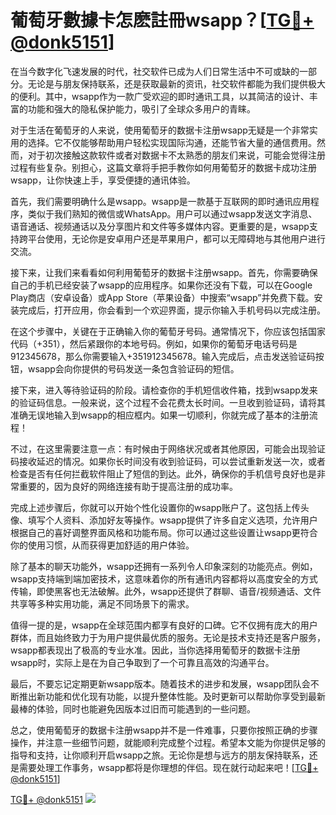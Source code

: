 # 葡萄牙數據卡怎麽註冊wsapp？[[TG💪+ @donk5151](https://t.me/s/donk5151)]

在当今数字化飞速发展的时代，社交软件已成为人们日常生活中不可或缺的一部分。无论是与朋友保持联系，还是获取最新的资讯，社交软件都能为我们提供极大的便利。其中，wsapp作为一款广受欢迎的即时通讯工具，以其简洁的设计、丰富的功能和强大的隐私保护能力，吸引了全球众多用户的青睐。

对于生活在葡萄牙的人来说，使用葡萄牙的数据卡注册wsapp无疑是一个非常实用的选择。它不仅能够帮助用户轻松实现国际沟通，还能节省大量的通信费用。然而，对于初次接触这款软件或者对数据卡不太熟悉的朋友们来说，可能会觉得注册过程有些复杂。别担心，这篇文章将手把手教你如何用葡萄牙的数据卡成功注册wsapp，让你快速上手，享受便捷的通讯体验。

首先，我们需要明确什么是wsapp。wsapp是一款基于互联网的即时通讯应用程序，类似于我们熟知的微信或WhatsApp。用户可以通过wsapp发送文字消息、语音通话、视频通话以及分享图片和文件等多媒体内容。更重要的是，wsapp支持跨平台使用，无论你是安卓用户还是苹果用户，都可以无障碍地与其他用户进行交流。

接下来，让我们来看看如何利用葡萄牙的数据卡注册wsapp。首先，你需要确保自己的手机已经安装了wsapp的应用程序。如果你还没有下载，可以在Google Play商店（安卓设备）或App Store（苹果设备）中搜索“wsapp”并免费下载。安装完成后，打开应用，你会看到一个欢迎界面，提示你输入手机号码以完成注册。

在这个步骤中，关键在于正确输入你的葡萄牙号码。通常情况下，你应该包括国家代码（+351），然后紧跟你的本地号码。例如，如果你的葡萄牙电话号码是912345678，那么你需要输入+351912345678。输入完成后，点击发送验证码按钮，wsapp会向你提供的号码发送一条包含验证码的短信。

接下来，进入等待验证码的阶段。请检查你的手机短信收件箱，找到wsapp发来的验证码信息。一般来说，这个过程不会花费太长时间。一旦收到验证码，请将其准确无误地输入到wsapp的相应框内。如果一切顺利，你就完成了基本的注册流程！

不过，在这里需要注意一点：有时候由于网络状况或者其他原因，可能会出现验证码接收延迟的情况。如果你长时间没有收到验证码，可以尝试重新发送一次，或者检查是否有任何拦截软件阻止了短信的到达。此外，确保你的手机信号良好也是非常重要的，因为良好的网络连接有助于提高注册的成功率。

完成上述步骤后，你就可以开始个性化设置你的wsapp账户了。这包括上传头像、填写个人资料、添加好友等操作。wsapp提供了许多自定义选项，允许用户根据自己的喜好调整界面风格和功能布局。你可以通过这些设置让wsapp更符合你的使用习惯，从而获得更加舒适的用户体验。

除了基本的聊天功能外，wsapp还拥有一系列令人印象深刻的功能亮点。例如，wsapp支持端到端加密技术，这意味着你的所有通讯内容都将以高度安全的方式传输，即使黑客也无法破解。此外，wsapp还提供了群聊、语音/视频通话、文件共享等多种实用功能，满足不同场景下的需求。

值得一提的是，wsapp在全球范围内都享有良好的口碑。它不仅拥有庞大的用户群体，而且始终致力于为用户提供最优质的服务。无论是技术支持还是客户服务，wsapp都表现出了极高的专业水准。因此，当你选择用葡萄牙的数据卡注册wsapp时，实际上是在为自己争取到了一个可靠且高效的沟通平台。

最后，不要忘记定期更新wsapp版本。随着技术的进步和发展，wsapp团队会不断推出新功能和优化现有功能，以提升整体性能。及时更新可以帮助你享受到最新最棒的体验，同时也能避免因版本过旧而可能遇到的一些问题。

总之，使用葡萄牙的数据卡注册wsapp并不是一件难事，只要你按照正确的步骤操作，并注意一些细节问题，就能顺利完成整个过程。希望本文能为你提供足够的指导和支持，让你顺利开启wsapp之旅。无论你是想与远方的朋友保持联系，还是需要处理工作事务，wsapp都将是你理想的伴侣。现在就行动起来吧！[[TG💪+ @donk5151](https://t.me/s/donk5151)]

[TG💪+ @donk5151](https://t.me/s/donk5151) ![](https://i.postimg.cc/rwNCRYN7/Snipaste-2025-04-30-17-27-05.png)
